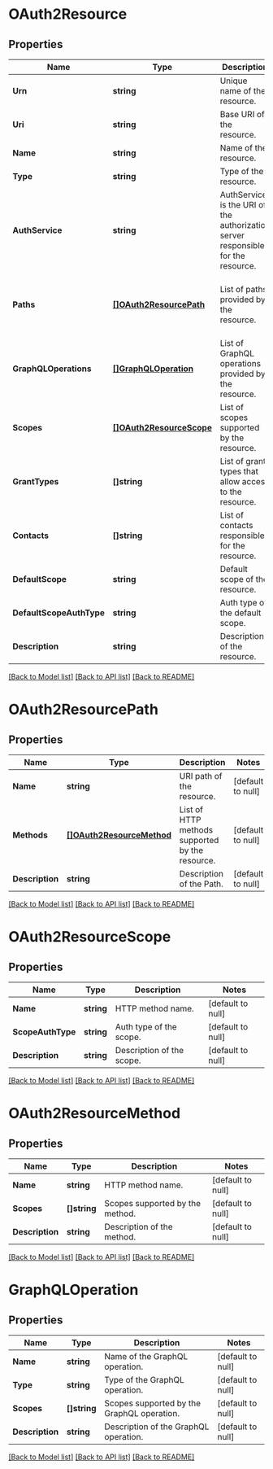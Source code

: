 # OAuth2Resource

## Properties
Name | Type | Description | Notes
------------ | ------------- | ------------- | -------------
**Urn** | **string** | Unique name of the resource. | [default to null]
**Uri** | **string** | Base URI of the resource.    | [default to null]
**Name** | **string** | Name of the resource. | [default to null]
**Type** | **string** | Type of the resource. | [default to null]
**AuthService** | **string** | AuthService is the URI of the authorization server responsible for the resource. | [optional] [default to null]
**Paths** | [**[]OAuth2ResourcePath**](#oauth2resourcepath) | List of paths provided by the resource. | Required when type is `rest`. [default to null]
**GraphQLOperations** | [**[]GraphQLOperation**](#graphqloperation) | List of GraphQL operations provided by the resource. | Required when type is `graphql`. [default to null]
**Scopes** | [**[]OAuth2ResourceScope**](#oauth2resourcescope) | List of scopes supported by the resource. | [default to null]
**GrantTypes** | **[]string** | List of grant types that allow access to the resource. | [default to null]
**Contacts** | **[]string** | List of contacts responsible for the resource. | [default to null]
**DefaultScope** | **string** | Default scope of the resource. | [default to null]
**DefaultScopeAuthType** | **string** | Auth type of the default scope. | [default to null]
**Description** | **string** | Description of the resource. | [default to null]

[[Back to Model list]](../README.md#documentation-for-models) [[Back to API list]](../README.md#documentation-for-api-endpoints) [[Back to README]](../README.md)

# OAuth2ResourcePath

## Properties
Name | Type | Description | Notes
------------ | ------------- | ------------- | -------------
**Name** | **string** | URI path of the resource. | [default to null]
**Methods** | [**[]OAuth2ResourceMethod**](#oauth2resourcemethod) | List of HTTP methods supported by the resource. | [default to null]
**Description** | **string** | Description of the Path. | [default to null]

[[Back to Model list]](../README.md#documentation-for-models) [[Back to API list]](../README.md#documentation-for-api-endpoints) [[Back to README]](../README.md)

# OAuth2ResourceScope

## Properties
Name | Type | Description | Notes
------------ | ------------- | ------------- | -------------
**Name** | **string** | HTTP method name. | [default to null]
**ScopeAuthType** | **string** | Auth type of the scope. | [default to null]
**Description** | **string** | Description of the scope. | [default to null]

[[Back to Model list]](../README.md#documentation-for-models) [[Back to API list]](../README.md#documentation-for-api-endpoints) [[Back to README]](../README.md)

# OAuth2ResourceMethod

## Properties
Name | Type | Description | Notes
------------ | ------------- | ------------- | -------------
**Name** | **string** | HTTP method name. | [default to null]
**Scopes** | **[]string** | Scopes supported by the method. | [default to null]
**Description** | **string** | Description of the method. | [default to null]

[[Back to Model list]](../README.md#documentation-for-models) [[Back to API list]](../README.md#documentation-for-api-endpoints) [[Back to README]](../README.md)

# GraphQLOperation

## Properties
Name | Type | Description | Notes
------------ | ------------- | ------------- | -------------
**Name** | **string** |Name of the GraphQL operation. | [default to null]
**Type** | **string** | Type of the GraphQL operation. | [default to null]
**Scopes** | **[]string** | Scopes supported by the GraphQL operation. | [default to null]
**Description** | **string** | Description of the GraphQL operation. | [default to null]

[[Back to Model list]](../README.md#documentation-for-models) [[Back to API list]](../README.md#documentation-for-api-endpoints) [[Back to README]](../README.md)
